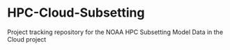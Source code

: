# HPC-Cloud-Subsetting
Project tracking repository for the NOAA HPC Subsetting Model Data in the Cloud project
